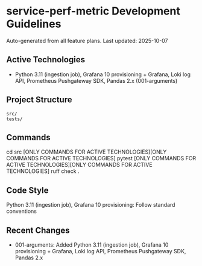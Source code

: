 # service-perf-metric Development Guidelines

Auto-generated from all feature plans. Last updated: 2025-10-07

## Active Technologies
- Python 3.11 (ingestion job), Grafana 10 provisioning + Grafana, Loki log API, Prometheus Pushgateway SDK, Pandas 2.x (001-arguments)

## Project Structure
```
src/
tests/
```

## Commands
cd src [ONLY COMMANDS FOR ACTIVE TECHNOLOGIES][ONLY COMMANDS FOR ACTIVE TECHNOLOGIES] pytest [ONLY COMMANDS FOR ACTIVE TECHNOLOGIES][ONLY COMMANDS FOR ACTIVE TECHNOLOGIES] ruff check .

## Code Style
Python 3.11 (ingestion job), Grafana 10 provisioning: Follow standard conventions

## Recent Changes
- 001-arguments: Added Python 3.11 (ingestion job), Grafana 10 provisioning + Grafana, Loki log API, Prometheus Pushgateway SDK, Pandas 2.x

<!-- MANUAL ADDITIONS START -->
<!-- MANUAL ADDITIONS END -->